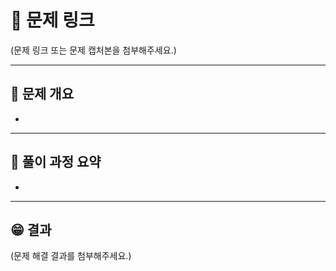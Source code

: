 # 📌 문제 링크
(문제 링크 또는 문제 캡처본을 첨부해주세요.)


---

## 📝 문제 개요
- 

---

## 🧩 풀이 과정 요약
-

---

## 😁 결과
(문제 해결 결과를 첨부해주세요.)